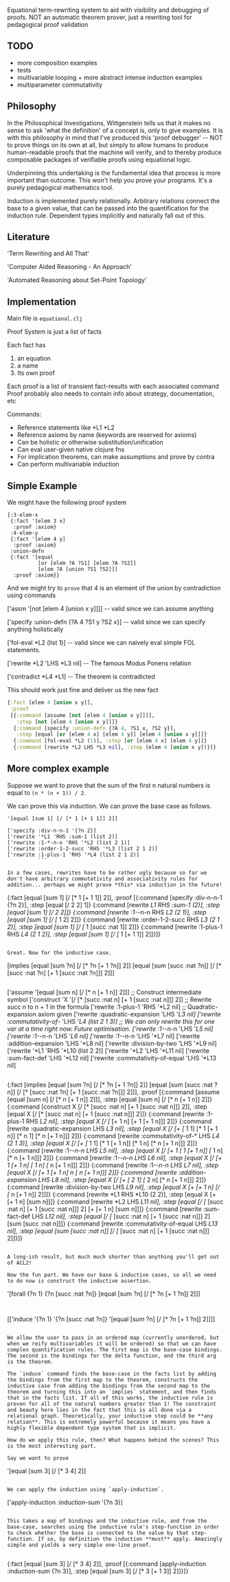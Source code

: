 
Equational term-rewriting system to aid with visibility and debugging of proofs. NOT an automatic theorem prover, just a rewriting tool for pedagogical proof validation

## TODO

- more composition examples
- tests
- multivariable looping + more abstract intense induction examples
- multiparameter commutativity

## Philosophy

In the Philosophical Investigations, Wittgenstein tells us that it makes no sense to ask 'what the definition' of a concept is, only to give examples. It is with this philosophy in mind that I've produced this 'proof debugger' -- NOT to prove things on its own at all, but simply to allow humans to produce human-readable proofs that the machine will verify, and to thereby produce composable packages of verifiable proofs using equational logic.

Underpinning this undertaking is the fundamental idea that process is more important than outcome. This won't help you prove your programs. It's a purely pedagogical mathematics tool.

Induction is implemented purely relationally. Arbitrary relations connect the base to a given value, that can be passed into the quantification for the induction rule. Dependent types implicitly and naturally fall out of this. 

## Literature

'Term Rewriting and All That'

'Computer Aided Reasoning - An Approach'

'Automated Reasoning about Set-Point Topology'

## Implementation

Main file is `equational.clj`

Proof System is just a list of facts

Each fact has
  1. an equation
  2. a name
  3. Its own proof

Each proof is a list of transient fact-results with each associated command
Proof probably also needs to contain info about strategy, documentation, etc

Commands:
  - Reference statements like *L1 *L2
  - Reference axioms by name (keywords are reserved for axioms)
  - Can be holistic or otherwise substitution/unification
  - Can eval user-given native clojure fns
  - For implication theorems, can make assumptions and prove by contra
  - Can perform multivariable induction
  

## Simple Example

We might have the following proof system

```
{:3-elem-x
 {:fact '[elem 3 x]
  :proof :axiom}
 :4-elem-y
 {:fact '[elem 4 y]
  :proof :axiom}
 :union-defn
 {:fact '[equal
          [or [elem ?A ?S1] [elem ?A ?S2]]
          [elem ?A [union ?S1 ?S2]]]
  :proof :axiom}}
  ```

And we might try to `prove` that 4 is an element of the union by contradiction using commands

['assm '[not [elem 4 [union x y]]]]  -- valid since we can assume anything

['specify :union-defn {?A 4 ?S1 y ?S2 x}]  -- valid since we can specify anything holistically

['fol-eval *L2 (list 1)]  -- valid since we can naively eval simple FOL statements.

['rewrite *L2 'LHS *L3 nil]  -- The famous Modus Ponens relation

['contradict *L4 *L1] -- The theorem is contradicted

This should work just fine and deliver us the new fact

```clojure
{:fact [elem 4 [union x y]],
 :proof
 [{:command [assume [not [elem 4 [union x y]]]],
   :step [not [elem 4 [union x y]]]}
  {:command [specify :union-defn {?A 4, ?S1 x, ?S2 y}],
   :step [equal [or [elem 4 x] [elem 4 y]] [elem 4 [union x y]]]}
  {:command [fol-eval *L2 (1)], :step [or [elem 4 x] [elem 4 y]]}
  {:command [rewrite *L2 LHS *L3 nil], :step (elem 4 [union x y])}]}
```


## More complex example
 
Suppose we want to prove that the sum of the first n natural numbers is equal to `(n * (n + 1)) / 2`.

We can prove this via induction. We can prove the base case as follows.

```
'[equal [sum 1] [/ [* 1 [+ 1 1]] 2]]
```

```
['specify :div-n-n-1 '{?n 2}]
['rewrite '*L1 'RHS :sum-1 (list 2)]
['rewrite :1-*-n-n 'RHS '*L2 (list 2 1)]
['rewrite :order-1-2-succ 'RHS '*L3 (list 2 1 2)]
['rewrite :1-plus-1 'RHS '*L4 (list 2 1 2)]
          ```

In a few cases, rewrites have to be rather ugly because so far we don't have arbitrary commutativity and associativity rules for addition... perhaps we might prove *this* via induction in the future!

```
{:fact [equal [sum 1] [/ [* 1 [+ 1 1]] 2]],
 :proof
 [{:command [specify :div-n-n-1 {?n 2}], :step [equal [/ 2 2] 1]}
  {:command [rewrite *L1 RHS :sum-1 (2)],
   :step [equal [sum 1] [/ 2 2]]}
  {:command [rewrite :1-*-n-n RHS *L2 (2 1)],
   :step [equal [sum 1] [/ [* 1 2] 2]]}
  {:command [rewrite :order-1-2-succ RHS *L3 (2 1 2)],
   :step [equal [sum 1] [/ [* 1 [succ :nat 1]] 2]]}
  {:command [rewrite :1-plus-1 RHS *L4 (2 1 2)],
   :step [equal [sum 1] [/ [* 1 [+ 1 1]] 2]]}]}
```

Great. Now for the inductive case.

```
[implies
  [equal [sum ?n] [/ [* ?n [+ 1 ?n]] 2]]
  [equal
   [sum [succ :nat ?n]]
   [/ [* [succ :nat ?n] [+ 1 [succ :nat ?n]]] 2]]]
```

```
['assume '[equal [sum n] [/ [* n [+ 1 n]] 2]]]
;; Construct intermediate symbol
['construct 'X '[/ [* [succ :nat n] [+ 1 [succ :nat n]]] 2]]
;; Rewrite succ n to n + 1 in the formula
['rewrite :1-plus-1 'RHS '*L2 nil]
;; Quadratic-expansion axiom given
['rewrite :quadratic-expansion 'LHS '*L3 nil]
['rewrite :commutativity-of-* 'LHS '*L4 (list 2 1 3)]
;; We can only rewrite this for one var at a time right now. Future optimisation.
['rewrite :1-*-n-n 'LHS '*L5 nil]
['rewrite :1-*-n-n 'LHS '*L6 nil]
['rewrite :1-*-n-n 'LHS '*L7 nil]
['rewrite :addition-expansion 'LHS '*L8 nil]
['rewrite :division-by-two 'LHS '*L9 nil]
['rewrite '*L1 'RHS '*L10 (list 2 2)]
['rewrite '*L2 'LHS '*L11 nil]
['rewrite :sum-fact-def 'LHS '*L12 nil]
['rewrite :commutativity-of-equal 'LHS '*L13 nil]
```

```
{:fact
 [implies
  [equal [sum ?n] [/ [* ?n [+ 1 ?n]] 2]]
  [equal
   [sum [succ :nat ?n]]
   [/ [* [succ :nat ?n] [+ 1 [succ :nat ?n]]] 2]]],
 :proof
 [{:command [assume [equal [sum n] [/ [* n [+ 1 n]] 2]]],
   :step [equal [sum n] [/ [* n [+ 1 n]] 2]]}
  {:command [construct X [/ [* [succ :nat n] [+ 1 [succ :nat n]]] 2]],
   :step [equal X [/ [* [succ :nat n] [+ 1 [succ :nat n]]] 2]]}
  {:command [rewrite :1-plus-1 RHS *L2 nil],
   :step [equal X [/ [* [+ 1 n] [+ 1 [+ 1 n]]] 2]]}
  {:command [rewrite :quadratic-expansion LHS *L3 nil],
   :step
   [equal X [/ [+ [* 1 1] [* 1 [+ 1 n]] [* n 1] [* n [+ 1 n]]] 2]]}
  {:command [rewrite :commutativity-of-* LHS *L4 (2 1 3)],
   :step
   [equal X [/ [+ [* 1 1] [* 1 [+ 1 n]] [* 1 n] [* n [+ 1 n]]] 2]]}
  {:command [rewrite :1-*-n-n LHS *L5 nil],
   :step [equal X [/ [+ 1 [* 1 [+ 1 n]] [* 1 n] [* n [+ 1 n]]] 2]]}
  {:command [rewrite :1-*-n-n LHS *L6 nil],
   :step [equal X [/ [+ 1 [+ 1 n] [* 1 n] [* n [+ 1 n]]] 2]]}
  {:command [rewrite :1-*-n-n LHS *L7 nil],
   :step [equal X [/ [+ 1 [+ 1 n] n [* n [+ 1 n]]] 2]]}
  {:command [rewrite :addition-expansion LHS *L8 nil],
   :step [equal X [/ [+ [* 2 1] [* 2 n] [* n [+ 1 n]]] 2]]}
  {:command [rewrite :division-by-two LHS *L9 nil],
   :step [equal X [+ [+ 1 n] [/ [* n [+ 1 n]] 2]]]}
  {:command [rewrite *L1 RHS *L10 (2 2)],
   :step [equal X [+ [+ 1 n] [sum n]]]}
  {:command [rewrite *L2 LHS *L11 nil],
   :step
   [equal
    [/ [* [succ :nat n] [+ 1 [succ :nat n]]] 2]
    [+ [+ 1 n] [sum n]]]}
  {:command [rewrite :sum-fact-def LHS *L12 nil],
   :step
   [equal
    [/ [* [succ :nat n] [+ 1 [succ :nat n]]] 2]
    [sum [succ :nat n]]]}
  {:command [rewrite :commutativity-of-equal LHS *L13 nil],
   :step
   [equal
    [sum [succ :nat n]]
    [/ [* [succ :nat n] [+ 1 [succ :nat n]]] 2]]}]}
```

A long-ish result, but much much shorter than anything you'll get out of ACL2!

Now the fun part. We have our base & inductive cases, so all we need to do now is construct the inductive assertion.

```
'[forall {?n 1} {?n [succ :nat ?n]} [equal [sum ?n] [/ [* ?n [+ 1 ?n]] 2]]]             
```


```
[['induce '{?n 1} '{?n [succ :nat ?n]} '[equal [sum ?n] [/ [* ?n [+ 1 ?n]] 2]]]]         
```

We allow the user to pass in an ordered map (currently unordered, but when we reify multivariables it will be ordered) so that we can have complex quantification rules. The first map is the base-case bindings. The second is the bindings for the delta function, and the third arg is the theorem. 

The `induce` command finds the base-case in the facts list by adding the bindings from the first map to the theorem, constructs the inductive case from adding the bindings from the second map to the theorem and turning this into an `implies` statement, and then finds that in the facts list. If all of this works, the inductive rule is proven for all of the natural numbers greater than 1! The constraint and beauty here lies in the fact that this is all done via a relational graph. Theoretically, your inductive step could be **any relation**. This is extremely powerful because it means you have a highly flexible dependent type system that is implicit.

How do we apply this rule, then? What happens behind the scenes? This is the most interesting part.

Say we want to prove 

```
'[equal [sum 3] [/ [* 3 4] 2]]
```

We can apply the induction using `apply-induction`.

```
['apply-induction :induction-sum '{?n 3}]
```

This takes a map of bindings and the inductive rule, and from the base-case, searches using the inductive rule's step-function in order to check whether the base is connected to the value by that step-function. If so, by definition the induction **must** apply. Amazingly simple and yields a very simple one-line proof.


```
{:fact [equal [sum 3] [/ [* 3 4] 2]],
 :proof
 [{:command [apply-induction :induction-sum {?n 3}],
   :step [equal [sum 3] [/ [* 3 [+ 1 3]] 2]]}]}
```


